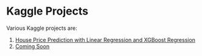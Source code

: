# Kaggle Projects

Various Kaggle projects are:
1. [House Price Prediction with Linear Regression and XGBoost Regression](https://github.com/imdwipayana/Portfolio-Projects/blob/main/Kaggle%20Projects/House_Price_Prediction_with_Linear_Regression_and_XGBoost_Regresion/House_Price_Prediction_with_Linear_Regression_and_XGBoost.ipynb)
2. [Coming Soon](https://github.com/imdwipayana/Portfolio-Projects/tree/main/Kaggle%20Projects/The%20Next%20Projects)

